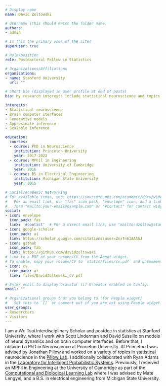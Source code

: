```yaml
---
# Display name
name: David Zoltowski

# Username (this should match the folder name)
authors:
- admin

# Is this the primary user of the site?
superuser: true

# Role/position
role: Postdoctoral Fellow in Statistics 

# Organizations/Affiliations
organizations:
- name: Stanford University
  url: ""

# Short bio (displayed in user profile at end of posts)
bio: My research interests include statistical neuroscience and topics in Bayesian machine learning. 

interests:
- Statistical neuroscience
- Brain computer iterfaces
- Generative models
- Approximate inference
- Scalable inference

education:
  courses:
  - course: PhD in Neuroscience
    institution: Princeton University
    year: 2017-2022
  - course: MPhil in Engineering
    institution: University of Cambridge
    year: 2016
  - course: BS in Electrical Engineering
    institution: Michigan State University
    year: 2015

# Social/Academic Networking
# For available icons, see: https://sourcethemes.com/academic/docs/widgets/#icons
#   For an email link, use "fas" icon pack, "envelope" icon, and a link in the
#   form "mailto:your-email@example.com" or "#contact" for contact widget.
social:
- icon: envelope
  icon_pack: fas
  link: '#contact'  # For a direct email link, use "mailto:dzoltow@stanford.edu".
- icon: google-scholar
  icon_pack: ai
  link: https://scholar.google.com/citations?user=ZnxTn6IAAAAJ
- icon: github
  icon_pack: fab
  link: https://github.com/davidzoltowski
# Link to a PDF of your resume/CV from the About widget.
# To enable, copy your resume/CV to `static/files/cv.pdf` and uncomment the lines below.  
- icon: cv
  icon_pack: ai
  link: files/DavidZoltowski_CV.pdf

# Enter email to display Gravatar (if Gravatar enabled in Config)
email: ""
  
# Organizational groups that you belong to (for People widget)
#   Set this to `[]` or comment out if you are not using People widget.  
user_groups:
- Researchers
- Visitors
---
```


I am a Wu Tsai Interdisciplinary Scholar and postdoc in statistics at Stanford University, where I work with Scott Linderman and David Sussillo on models of neural dynamics and on brain computer interfaces. Before that, I obtained a PhD in Neuroscience at Princeton University. At Princeton I was advised by Jonathan Pillow and worked on a variety of topics in statistical neuroscience in the [Pillow Lab](https://pillowlab.princeton.edu/). I additionally collaborated with Ryan Adams in the [Laboratory for Intelligent Probabilistic Systems](http://lips.cs.princeton.edu/). Previously, I received an MPhil in Engineering at the University of Cambridge as part of the [Computational and Biological Learning Lab](http://learning.eng.cam.ac.uk/Public/) where I was advised by Mate Lengyel, and a B.S. in electrical engineering from Michigan State University.
